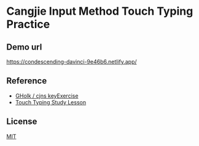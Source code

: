 # Cangjie Input Method Touch Typing Practice

## Demo url
https://condescending-davinci-9e46b6.netlify.app/

## Reference
* [GHolk / cjns keyExercise](https://gholk.github.io/cjns/keyExercise.html)
* [Touch Typing Study Lesson](https://www.typingstudy.com/lesson/1)

## License
[MIT](LICENSE)
